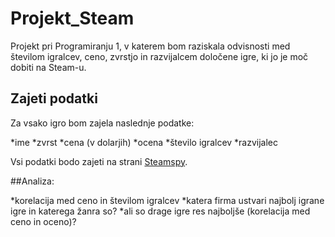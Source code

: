 # Projekt_Steam

Projekt pri Programiranju 1, v katerem bom raziskala odvisnosti med številom igralcev, ceno, zvrstjo in razvijalcem določene igre, ki jo je moč dobiti na Steam-u.

## Zajeti podatki
Za vsako igro bom zajela naslednje podatke:

*ime
*zvrst
*cena (v dolarjih)
*ocena
*število igralcev
*razvijalec

Vsi podatki bodo zajeti na strani [Steamspy](http://steamspy.com/).

##Analiza:

*korelacija med ceno in številom igralcev
*katera firma ustvari najbolj igrane igre in katerega žanra so?
*ali so drage igre res najboljše (korelacija med ceno in oceno)?
